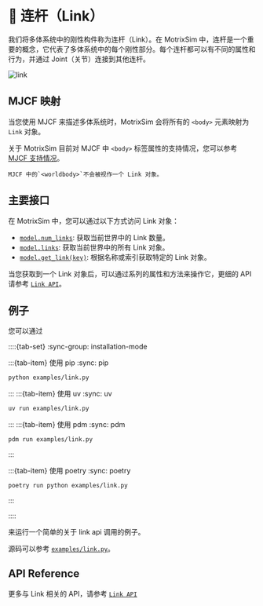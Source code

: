 # 📏 连杆（Link）

我们将多体系统中的刚性构件称为连杆（Link）。在 MotrixSim 中，连杆是一个重要的概念，它代表了多体系统中的每个刚性部分。每个连杆都可以有不同的属性和行为，并通过 Joint（关节）连接到其他连杆。

![link](../../_static/images/link.png)

## MJCF 映射

当您使用 MJCF 来描述多体系统时，MotrixSim 会将所有的 `<body>` 元素映射为 `Link` 对象。

关于 MotrixSim 目前对 MJCF 中 `<body>` 标签属性的支持情况，您可以参考 [MJCF 支持情况](../getting_started/mjcf_urdf.md#scene)。

```{note}
MJCF 中的`<worldbody>`不会被视作一个 Link 对象。
```

## 主要接口

在 MotrixSim 中，您可以通过以下方式访问 Link 对象：

-   [`model.num_links`]: 获取当前世界中的 Link 数量。
-   [`model.links`]: 获取当前世界中的所有 Link 对象。
-   [`model.get_link(key)`]: 根据名称或索引获取特定的 Link 对象。

当您获取到一个 Link 对象后，可以通过系列的属性和方法来操作它，更细的 API 请参考 [`Link API`]。

## 例子

您可以通过

::::{tab-set}
:sync-group: installation-mode

:::{tab-item} 使用 pip
:sync: pip

```bash
python examples/link.py
```

:::
:::{tab-item} 使用 uv
:sync: uv

```bash
uv run examples/link.py
```

:::
:::{tab-item} 使用 pdm
:sync: pdm

```bash
pdm run examples/link.py
```

:::

:::{tab-item} 使用 poetry
:sync: poetry

```bash
poetry run python examples/link.py
```

:::

::::

来运行一个简单的关于 link api 调用的例子。

源码可以参考 [`examples/link.py`](../../../../examples/link.py)。

## API Reference

更多与 Link 相关的 API，请参考 [`Link API`]

[`model.num_links`]: motrixsim.SceneModel.num_links
[`model.links`]: motrixsim.SceneModel.links
[`model.get_link(key)`]: motrixsim.SceneModel.get_link
[`Link API`]: motrixsim.Link
